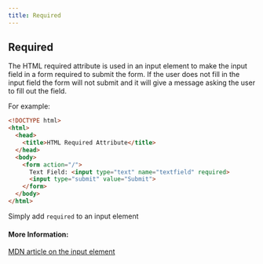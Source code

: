 ```yaml
---
title: Required
---
```

## Required

The HTML required attribute is used in an input element to make the input field in a form required to submit the form.
If the user does not fill in the input field the form will not submit and it will give a message asking the user to fill out the field. 

For example: 
```html
<!DOCTYPE html>
<html>
  <head>
    <title>HTML Required Attribute</title>
  </head>
  <body>
    <form action="/">
      Text Field: <input type="text" name="textfield" required>
      <input type="submit" value="Submit">
    </form>
  </body>
</html>
```

Simply add `required` to an input element 

#### More Information:
<a href="https://developer.mozilla.org/en-US/docs/Web/HTML/Element/input" target="_blank">MDN article on the input element</a>
